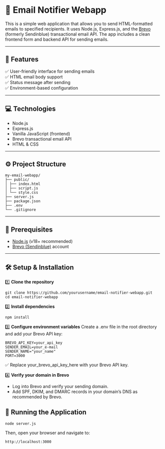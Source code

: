 # 📧 Email Notifier Webapp

This is a simple web application that allows you to send HTML-formatted emails to specified recipients. It uses Node.js, Express.js, and the [Brevo](https://www.brevo.com/) (formerly Sendinblue) transactional email API. The app includes a clean frontend form and backend API for sending emails.

---

## 🚀 Features

✅ User-friendly interface for sending emails  
✅ HTML email body support  
✅ Status message after sending  
✅ Environment-based configuration

---

## 💻 Technologies

- Node.js
- Express.js
- Vanilla JavaScript (frontend)
- Brevo transactional email API
- HTML & CSS

---

## ⚙️ Project Structure
```
my-email-webapp/
├── public/
│ ├── index.html
│ ├── script.js
│ └── style.css
├── server.js
├── package.json
├── .env
└── .gitignore
```

---

## 📝 Prerequisites

- [Node.js](https://nodejs.org/) (v18+ recommended)
- [Brevo (Sendinblue)](https://www.brevo.com/) account

---

## 🛠️ Setup & Installation

1️⃣ **Clone the repository**  
```
git clone https://github.com/yourusername/email-notifier-webapp.git
cd email-notifier-webapp
```
2️⃣ **Install dependencies**
```
npm install
```

3️⃣ **Configure environment variables**
Create a .env file in the root directory and add your Brevo API key:
```
BREVO_API_KEY=your_api_key
SENDER_EMAIL=your_e-mail
SENDER_NAME="your_name"
PORT=3000
```
✅ Replace your_brevo_api_key_here with your Brevo API key.

4️⃣ **Verify your domain in Brevo**
 - Log into Brevo and verify your sending domain.
 - Add SPF, DKIM, and DMARC records in your domain’s DNS as recommended by Brevo.

## 🏃 Running the Application
```
node server.js
```
Then, open your browser and navigate to:
```
http://localhost:3000
```
